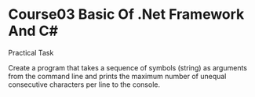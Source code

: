 # Course03 Basic Of .Net Framework And C#

Practical Task

Create a program that takes a sequence of symbols (string) as arguments from the command line and prints the maximum number of unequal consecutive characters per line to the console.
